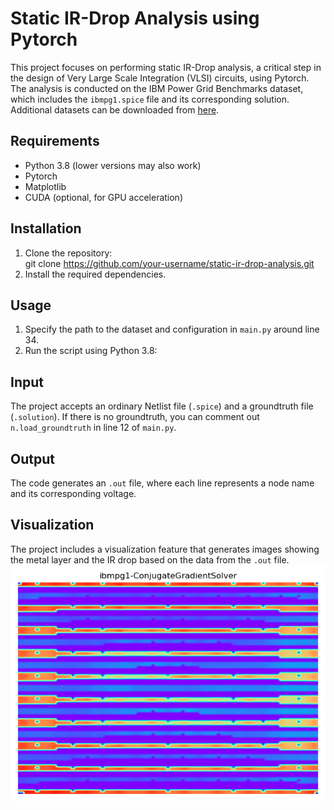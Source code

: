 # Static IR-Drop Analysis using Pytorch

This project focuses on performing static IR-Drop analysis, a critical step in the design of Very Large Scale Integration (VLSI) circuits, using Pytorch. The analysis is conducted on the IBM Power Grid Benchmarks dataset, which includes the `ibmpg1.spice` file and its corresponding solution. Additional datasets can be downloaded from [here](https://web.ece.ucsb.edu/~lip/PGBenchmarks/ibmpgbench.html).

## Requirements
- Python 3.8 (lower versions may also work)
- Pytorch
- Matplotlib
- CUDA (optional, for GPU acceleration)

## Installation
1. Clone the repository:  
git clone https://github.com/your-username/static-ir-drop-analysis.git
2. Install the required dependencies. 

## Usage
1. Specify the path to the dataset and configuration in `main.py` around line 34.
2. Run the script using Python 3.8:

## Input
The project accepts an ordinary Netlist file (`.spice`) and a groundtruth file (`.solution`). If there is no groundtruth, you can comment out `n.load_groundtruth` in line 12 of `main.py`.

## Output
The code generates an `.out` file, where each line represents a node name and its corresponding voltage.

## Visualization
The project includes a visualization feature that generates images showing the metal layer and the IR drop based on the data from the `.out` file.
![Visualization](ibmpg1.png)


